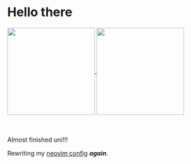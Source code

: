 # Hello there

<!--
**peter-bread/peter-bread** is a ✨ _special_ ✨ repository because its `README.md` (this file) appears on your GitHub profile.

Here are some ideas to get you started:

- 🔭 I’m currently working on ...
- 🌱 I’m currently learning ...
- 👯 I’m looking to collaborate on ...
- 🤔 I’m looking for help with ...
- 💬 Ask me about ...
- 📫 How to reach me: ...
- 😄 Pronouns: ...
- ⚡ Fun fact: ...
-->

<a href="https://github.com/peter-bread">
  <img height=200 align="center" src="https://github-readme-stats.vercel.app/api?username=peter-bread" />
</a>
<a href="https://github.com/peter-bread">
  <img height=200 align="center" src="https://github-readme-stats.vercel.app/api/top-langs?username=peter-bread&layout=compact&langs_count=8&card_width=320&exclude_repo=chess-engine" />
</a>

<br>
<br>
<br>

Almost finished uni!!!

Rewriting my [neovim config](https://github.com/peter-bread/peter.nvim/tree/rewrite) ***again***.
